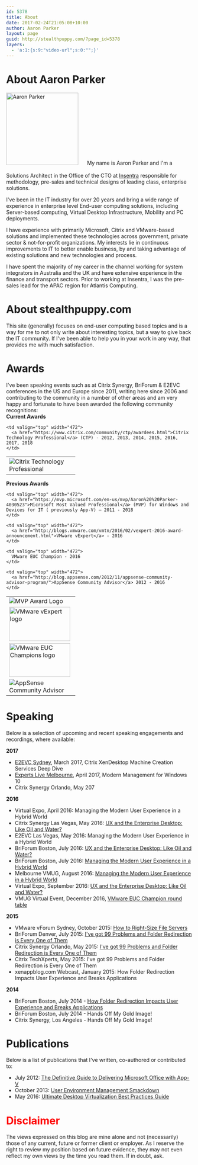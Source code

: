 ```yaml
---
id: 5378
title: About
date: 2017-02-24T21:05:08+10:00
author: Aaron Parker
layout: page
guid: http://stealthpuppy.com/?page_id=5378
layers:
  - 'a:1:{s:9:"video-url";s:0:"";}'
---
```

# About Aaron Parker

<img class="alignleft wp-image-3930 size-full" style="padding-right: 20px; padding-bottom: 20px;" src="http://stealthpuppy.com/wp-content/uploads/2009/02/HeadShotCircle.png" alt="Aaron Parker" width="195" height="195" srcset="https://stealthpuppy.com/wp-content/uploads/2009/02/HeadShotCircle.png 195w, https://stealthpuppy.com/wp-content/uploads/2009/02/HeadShotCircle-150x150.png 150w" sizes="(max-width: 195px) 100vw, 195px" /> My name is Aaron Parker and I'm a Solutions Architect in the Office of the CTO at [Insentra](http://www.insentra.com.au) responsible for methodology, pre-sales and technical designs of leading class, enterprise solutions.

I've been in the IT industry for over 20 years and bring a wide range of experience in enterprise level End-user computing solutions, including Server-based computing, Virtual Desktop Infrastructure, Mobility and PC deployments.

I have experience with primarily Microsoft, Citrix and VMware-based solutions and implemented these technologies across government, private sector & not-for-profit organizations. My interests lie in continuous improvements to IT to better enable business, by and taking advantage of existing solutions and new technologies and process.

I have spent the majority of my career in the channel working for system integrators in Australia and the UK and have extensive experience in the finance and transport sectors. Prior to working at Insentra, I was the pre-sales lead for the APAC region for Atlantis Computing.

# About stealthpuppy.com

This site (generally) focuses on end-user computing based topics and is a way for me to not only write about interesting topics, but a way to give back the IT community. If I've been able to help you in your work in any way, that provides me with much satisfaction.

# Awards

I've been speaking events such as at Citrix Synergy, BriForum & E2EVC conferences in the US and Europe since 2011, writing here since 2006 and contributing to the community in a number of other areas and am very happy and fortunate to have been awarded the following community recognitions:  
**Current Awards**

<table border="0" width="660" cellspacing="5" cellpadding="0">
  <tr>
    <td valign="top" width="171">
      <img src="http://stealthpuppy.com/wp-content/uploads/2012/03/CTP_banner.jpg" alt="Citrix Technology Professional" />
    </td>
    
    <td valign="top" width="472">
      <a href="https://www.citrix.com/community/ctp/awardees.html">Citrix Technology Professional</a> (CTP) - 2012, 2013, 2014, 2015, 2016, 2017, 2018
    </td>
  </tr>
</table>

**Previous Awards**

<table border="0" width="660" cellspacing="5" cellpadding="0">
  <tr>
    <td valign="top" width="171">
      <img src="http://stealthpuppy.com/wp-content/uploads/2012/07/MVP_Horizontal_BlueOnly.png" alt="MVP Award Logo" />
    </td>
    
    <td valign="top" width="472">
      <a href="https://mvp.microsoft.com/en-us/mvp/Aaron%20%20Parker-4030523">Microsoft Most Valued Professional</a> (MVP) for Windows and Devices for IT ( previously App-V) – 2011 - 2018
    </td>
  </tr>
  
  <tr>
    <td valign="top" width="171">
      <img class="alignnone size-full wp-image-4537" src="http://stealthpuppy.com/wp-content/uploads/2009/02/vexpert_logo.jpg" alt="VMware vExpert logo" width="165" height="92" srcset="https://stealthpuppy.com/wp-content/uploads/2009/02/vexpert_logo.jpg 165w, https://stealthpuppy.com/wp-content/uploads/2009/02/vexpert_logo-150x84.jpg 150w" sizes="(max-width: 165px) 100vw, 165px" />
    </td>
    
    <td valign="top" width="472">
      <a href="http://blogs.vmware.com/vmtn/2016/02/vexpert-2016-award-announcement.html">VMware vExpert</a> - 2016
    </td>
  </tr>
  
  <tr>
    <td valign="top" width="171">
      <img class="alignnone size-full wp-image-4949" src="http://stealthpuppy.com/wp-content/uploads/2016/06/EUC-Champion-certification-logo.png" alt="VMware EUC Champions logo" width="165" height="91" srcset="https://stealthpuppy.com/wp-content/uploads/2016/06/EUC-Champion-certification-logo.png 165w, https://stealthpuppy.com/wp-content/uploads/2016/06/EUC-Champion-certification-logo-150x83.png 150w" sizes="(max-width: 165px) 100vw, 165px" />
    </td>
    
    <td valign="top" width="472">
      VMware EUC Champion - 2016
    </td>
  </tr>
  
  <tr>
    <td valign="top" width="171">
      <img src="http://stealthpuppy.com/wp-content/uploads/2012/07/ACA_logo.png" alt="AppSense Community Advisor" />
    </td>
    
    <td valign="top" width="472">
      <a href="http://blog.appsense.com/2012/11/appsense-community-advisor-program/">AppSense Community Advisor</a> 2012 - 2016
    </td>
  </tr>
</table>

# Speaking

Below is a selection of upcoming and recent speaking engagements and recordings, where available:

**2017**

  * [E2EVC Sydney](http://www.e2evc.com/home/HomeEU.aspx#SYDNEY), March 2017, Citrix XenDesktop Machine Creation Services Deep Dive
  * [Experts Live Melbourne](https://www.expertslive.org.au/), April 2017, Modern Management for Windows 10
  * Citrix Synergy Orlando, May 207

**2016**

  * Virtual Expo, April 2016: Managing the Modern User Experience in a Hybrid World
  * Citrix Synergy Las Vegas, May 2016: [UX and the Enterprise Desktop: Like Oil and Water?](https://youtu.be/8TpXl80fkKQ)
  * E2EVC Las Vegas, May 2016: Managing the Modern User Experience in a Hybrid World
  * BriForum Boston, July 2016: [UX and the Enterprise Desktop: Like Oil and Water?](http://briforum.com/2016/US/)
  * BriForum Boston, July 2016: [Managing the Modern User Experience in a Hybrid World](http://briforum.com/2016/US/)
  * Melbourne VMUG, August 2016: [Managing the Modern User Experience in a Hybrid World](http://vmug.com/melbourne)
  * Virtual Expo, September 2016: [UX and the Enterprise Desktop: Like Oil and Water?](https://xenapptraining.leadpages.co/xbve092016/)
  * VMUG Virtual Event, December 2016, [VMware EUC Champion round table](https://www.vmug.com/Attend/VMUG-Virtual-Event)

**2015**

  * VMware vForum Sydney, October 2015: [How to Right-Size File Servers](https://www.youtube.com/watch?v=v-bpqq2Xxq4)
  * BriForum Denver, July 2015: [I've got 99 Problems and Folder Redirection is Every One of Them](http://www.brianmadden.com/video/BriForum-2015-Ive-Got-99-Problems-and-Folder-Redirection-is-Every-One-of-Them)
  * Citrix Synergy Orlando, May 2015: [I've got 99 Problems and Folder Redirection is Every One of Them](https://www.mycugc.org/p/do/sd/sid=25)
  * Citrix TechXperts, May 2015: I've got 99 Problems and Folder Redirection is Every One of Them
  * xenappblog.com Webcast, January 2015: How Folder Redirection Impacts User Experience and Breaks Applications

**2014**

  * BriForum Boston, July 2014 - [How Folder Redirection Impacts User Experience and Breaks Applications](http://www.brianmadden.com/video/BriForum-2014-Boston-How-Folder-Redirection-Impacts-User-Experience-and-Breaks-Applications)
  * BriForum Boston, July 2014 - Hands Off My Gold Image!
  * Citrix Synergy, Los Angeles - Hands Off My Gold Image!

# Publications

Below is a list of publications that I've written, co-authored or contributed to:

  * July 2012: [The Definitive Guide to Delivering Microsoft Office with App-V](http://blog.stealthpuppy.com/community/white-paper-the-definitive-guide-to-delivering-microsoft-office-with-app-v/)
  * October 2013: [User Environment Management Smackdown](http://www.brianmadden.com/opinion/Fight-Appsense-Citrix-Immidio-Microsoft-Liquidware-Labs-PolicyPak-RES-Scense-and-others)
  * May 2016: [Ultimate Desktop Virtualization Best Practices Guide](http://community.atlantiscomputing.com/blog/Atlantis/May-2016/Ultimate-Virtualization-Best-Practices-Guide)

# <span style="color: #ff0000;">Disclaimer</span>

The views expressed on this blog are mine alone and not (necessarily) those of any current, future or former client or employer. As I reserve the right to review my position based on future evidence, they may not even reflect my own views by the time you read them. If in doubt, ask.